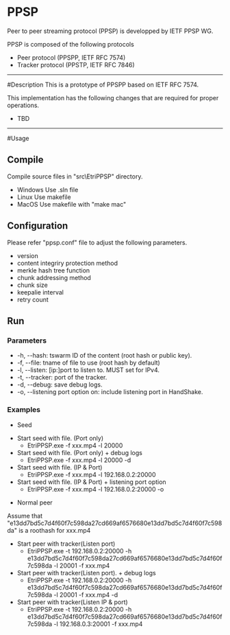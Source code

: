 # PPSP
Peer to peer streaming protocol (PPSP) is developped by IETF PPSP WG.

PPSP is composed of the following  protocols
* Peer protocol (PPSPP, IETF RFC 7574)
* Tracker protocol (PPSTP, IETF RFC 7846)
-----------------------------------------------------------------------------------------------------------

#Description
This is a prototype of PPSPP based on IETF RFC 7574.

This implementation has the following changes that are required for proper operations.
* TBD
-----------------------------------------------------------------------------------------------------------

#Usage
## Compile
Compile source files in "src\EtriPPSP" directory.

* Windows
Use .sln file
* Linux
Use makefile
* MacOS
Use makefile with "make mac"

## Configuration
Please refer "ppsp.conf" file to adjust the following parameters.
* version
* content integriry protection method
* merkle hash tree function
* chunk addressing method
* chunk size
* keepalie interval
* retry count

## Run 
### Parameters
* -h, --hash: tswarm ID of the content (root hash or public key).
* -f, --file: tname of file to use (root hash by default)
* -l, --listen: [ip:]port to listen to. MUST set for IPv4.
* -t, --tracker: port of the tracker.
* -d, --debug: save debug logs.
* -o, --listening port option on: include listening port in HandShake.

### Examples
* Seed
 + Start seed with file. (Port only)
   - EtriPPSP.exe -f xxx.mp4 -l 20000
 + Start seed with file. (Port only) + debug logs
   - EtriPPSP.exe -f xxx.mp4 -l 20000 -d
 + Start seed with file. (IP & Port)
   - EtriPPSP.exe -f xxx.mp4 -l 192.168.0.2:20000
 + Start seed with file. (IP & Port) + listening port option
   - EtriPPSP.exe -f xxx.mp4 -l 192.168.0.2:20000 -o

* Normal peer

Assume that "e13dd7bd5c7d4f60f7c598da27cd669af6576680e13dd7bd5c7d4f60f7c598da" is a roothash for xxx.mp4
 + Start peer with tracker(Listen port)
   - EtriPPSP.exe -t 192.168.0.2:20000 -h e13dd7bd5c7d4f60f7c598da27cd669af6576680e13dd7bd5c7d4f60f7c598da -l 20001 -f xxx.mp4
 + Start peer with tracker(Listen port). + debug logs
   - EtriPPSP.exe -t 192.168.0.2:20000 -h e13dd7bd5c7d4f60f7c598da27cd669af6576680e13dd7bd5c7d4f60f7c598da -l 20001 -f xxx.mp4 -d
 + Start peer with tracker(Listen IP & port)
   - EtriPPSP.exe -t 192.168.0.2:20000 -h e13dd7bd5c7d4f60f7c598da27cd669af6576680e13dd7bd5c7d4f60f7c598da -l 192.168.0.3:20001 -f xxx.mp4





